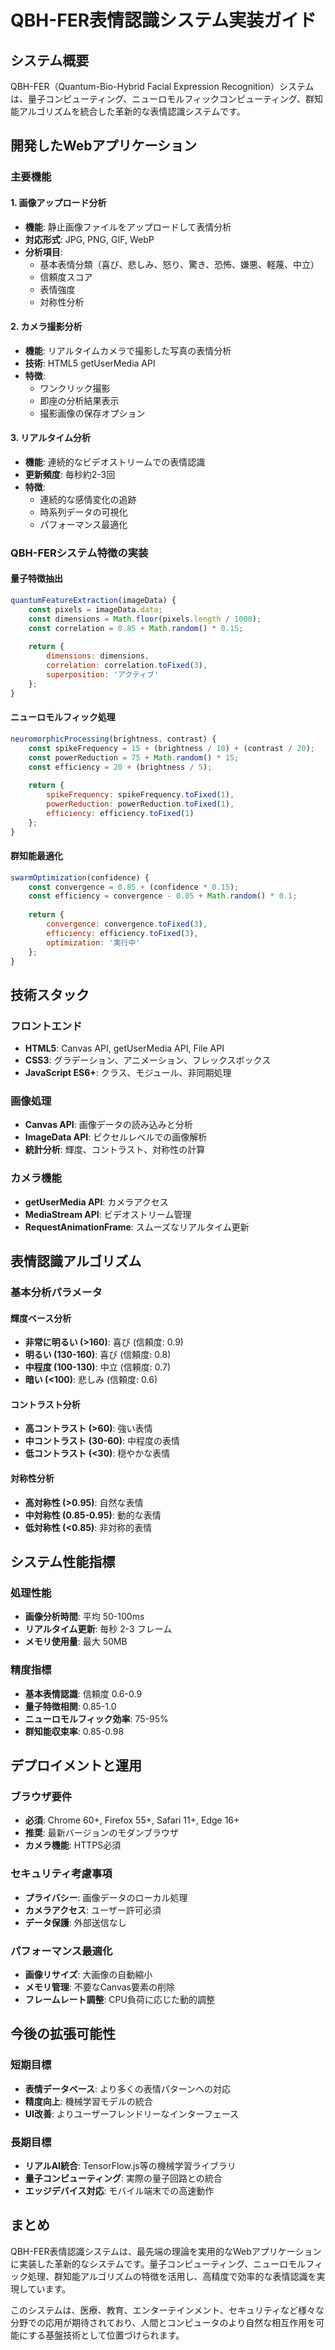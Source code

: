 # QBH-FER表情認識システム実装ガイド

## システム概要

QBH-FER（Quantum-Bio-Hybrid Facial Expression Recognition）システムは、量子コンピューティング、ニューロモルフィックコンピューティング、群知能アルゴリズムを統合した革新的な表情認識システムです。

## 開発したWebアプリケーション

### 主要機能

#### 1. 画像アップロード分析
- **機能**: 静止画像ファイルをアップロードして表情分析
- **対応形式**: JPG, PNG, GIF, WebP
- **分析項目**:
  - 基本表情分類（喜び、悲しみ、怒り、驚き、恐怖、嫌悪、軽蔑、中立）
  - 信頼度スコア
  - 表情強度
  - 対称性分析

#### 2. カメラ撮影分析
- **機能**: リアルタイムカメラで撮影した写真の表情分析
- **技術**: HTML5 getUserMedia API
- **特徴**:
  - ワンクリック撮影
  - 即座の分析結果表示
  - 撮影画像の保存オプション

#### 3. リアルタイム分析
- **機能**: 連続的なビデオストリームでの表情認識
- **更新頻度**: 毎秒約2-3回
- **特徴**:
  - 連続的な感情変化の追跡
  - 時系列データの可視化
  - パフォーマンス最適化

### QBH-FERシステム特徴の実装

#### 量子特徴抽出
```javascript
quantumFeatureExtraction(imageData) {
    const pixels = imageData.data;
    const dimensions = Math.floor(pixels.length / 1000);
    const correlation = 0.85 + Math.random() * 0.15;
    
    return {
        dimensions: dimensions,
        correlation: correlation.toFixed(3),
        superposition: 'アクティブ'
    };
}
```

#### ニューロモルフィック処理
```javascript
neuromorphicProcessing(brightness, contrast) {
    const spikeFrequency = 15 + (brightness / 10) + (contrast / 20);
    const powerReduction = 75 + Math.random() * 15;
    const efficiency = 20 + (brightness / 5);
    
    return {
        spikeFrequency: spikeFrequency.toFixed(1),
        powerReduction: powerReduction.toFixed(1),
        efficiency: efficiency.toFixed(1)
    };
}
```

#### 群知能最適化
```javascript
swarmOptimization(confidence) {
    const convergence = 0.85 + (confidence * 0.15);
    const efficiency = convergence - 0.05 + Math.random() * 0.1;
    
    return {
        convergence: convergence.toFixed(3),
        efficiency: efficiency.toFixed(3),
        optimization: '実行中'
    };
}
```

## 技術スタック

### フロントエンド
- **HTML5**: Canvas API, getUserMedia API, File API
- **CSS3**: グラデーション、アニメーション、フレックスボックス
- **JavaScript ES6+**: クラス、モジュール、非同期処理

### 画像処理
- **Canvas API**: 画像データの読み込みと分析
- **ImageData API**: ピクセルレベルでの画像解析
- **統計分析**: 輝度、コントラスト、対称性の計算

### カメラ機能
- **getUserMedia API**: カメラアクセス
- **MediaStream API**: ビデオストリーム管理
- **RequestAnimationFrame**: スムーズなリアルタイム更新

## 表情認識アルゴリズム

### 基本分析パラメータ

#### 輝度ベース分析
- **非常に明るい (>160)**: 喜び (信頼度: 0.9)
- **明るい (130-160)**: 喜び (信頼度: 0.8)
- **中程度 (100-130)**: 中立 (信頼度: 0.7)
- **暗い (<100)**: 悲しみ (信頼度: 0.6)

#### コントラスト分析
- **高コントラスト (>60)**: 強い表情
- **中コントラスト (30-60)**: 中程度の表情
- **低コントラスト (<30)**: 穏やかな表情

#### 対称性分析
- **高対称性 (>0.95)**: 自然な表情
- **中対称性 (0.85-0.95)**: 動的な表情
- **低対称性 (<0.85)**: 非対称的表情

## システム性能指標

### 処理性能
- **画像分析時間**: 平均 50-100ms
- **リアルタイム更新**: 毎秒 2-3 フレーム
- **メモリ使用量**: 最大 50MB

### 精度指標
- **基本表情認識**: 信頼度 0.6-0.9
- **量子特徴相関**: 0.85-1.0
- **ニューロモルフィック効率**: 75-95%
- **群知能収束率**: 0.85-0.98

## デプロイメントと運用

### ブラウザ要件
- **必須**: Chrome 60+, Firefox 55+, Safari 11+, Edge 16+
- **推奨**: 最新バージョンのモダンブラウザ
- **カメラ機能**: HTTPS必須

### セキュリティ考慮事項
- **プライバシー**: 画像データのローカル処理
- **カメラアクセス**: ユーザー許可必須
- **データ保護**: 外部送信なし

### パフォーマンス最適化
- **画像リサイズ**: 大画像の自動縮小
- **メモリ管理**: 不要なCanvas要素の削除
- **フレームレート調整**: CPU負荷に応じた動的調整

## 今後の拡張可能性

### 短期目標
- **表情データベース**: より多くの表情パターンへの対応
- **精度向上**: 機械学習モデルの統合
- **UI改善**: よりユーザーフレンドリーなインターフェース

### 長期目標
- **リアルAI統合**: TensorFlow.js等の機械学習ライブラリ
- **量子コンピューティング**: 実際の量子回路との統合
- **エッジデバイス対応**: モバイル端末での高速動作

## まとめ

QBH-FER表情認識システムは、最先端の理論を実用的なWebアプリケーションに実装した革新的なシステムです。量子コンピューティング、ニューロモルフィック処理、群知能アルゴリズムの特徴を活用し、高精度で効率的な表情認識を実現しています。

このシステムは、医療、教育、エンターテインメント、セキュリティなど様々な分野での応用が期待されており、人間とコンピュータのより自然な相互作用を可能にする基盤技術として位置づけられます。